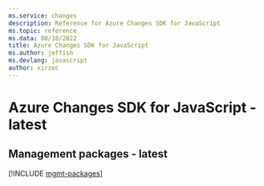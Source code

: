 ```yaml
---
ms.service: changes
description: Reference for Azure Changes SDK for JavaScript
ms.topic: reference
ms.data: 08/18/2022
title: Azure Changes SDK for JavaScript
ms.author: jeffish
ms.devlang: javascript
author: xirzec
---
```

# Azure Changes SDK for JavaScript - latest

## Management packages - latest
[!INCLUDE [mgmt-packages](changes-mgmt-index.md)]